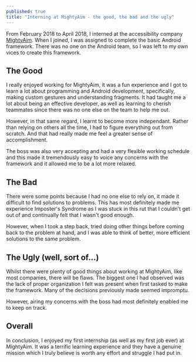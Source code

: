 ```yaml
---
published: true
title: "Interning at MightyAim - the good, the bad and the ugly"
---
```

From February 2018 to April 2018, I interned at the accessibility company [MightyAim](http://mightyaim.co/). When I joined, I was assigned to complete the basic Android framework. There was no one on the Android team, so I was left to my own vices to create this framework. 

## The Good
I really enjoyed working for MightyAim, it was a fun experience and I got to learn a lot about programming and Android development, specifically, making custom gestures and understanding fragments. It had taught me a lot about being an effective developer, as well as learning to cherish teammates since there was no one else on the team to help me out. 

However, in that same regard, I learnt to become more independant. Rather than relying on others all the time, I had to figure everything out from scratch. And that had really made me feel a greater sense of accomplishment.

The boss was also very accepting and had a very flexible working schedule and this made it tremendously easy to voice any concerns with the framework and it allowed me to be a lot more relaxed.

## The Bad
There were some points because I had no one else to rely on, it made it difficult to find solutions to problems. This has most definitely made me experience Imposter's Syndrome as I was stuck in this rut that I couldn't get out of and continually felt that I wasn't good enough.

However, when I took a step back, tried doing other things before coming back to the problem at hand, and I was able to think of better, more efficient solutions to the same problem.

## The Ugly (well, sort of...)
Whilst there were plenty of good things about working at MightyAim, like most companies, there will be flaws. The biggest one I had observed was the lack of proper organization I felt was present when first tasked to make the framework. Many of the decisions previously made seemed impromptu. 

However, airing my concerns with the boss had most definitely enabled me to keep on track.

## Overall
In conclusion, I enjoyed my first internship (as well as my first job ever) at MightyAim. It was a terrific learning experience and they have a genuine mission which I truly believe is worth any effort and struggle I had put in.
